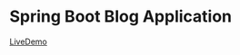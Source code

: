 # Spring Boot Blog Application

<a href="https://rajeshwari-20csa36.github.io/TASK-5_Live_Link/">LiveDemo</a>

